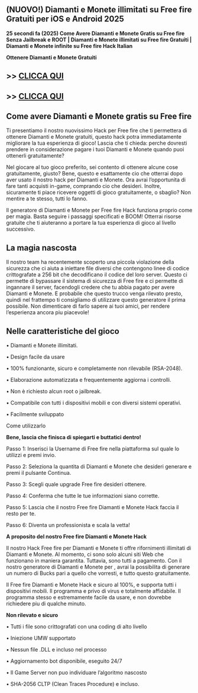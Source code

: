 ## (NUOVO!) Diamanti e Monete illimitati su Free fire Gratuiti per iOS e Android 2025

**25 secondi fa (2025) Come Avere Diamanti e Monete Gratis su Free fire Senza Jailbreak e ROOT | Diamanti e Monete illimitati su Free fire Gratuiti | Diamanti e Monete infinite su Free fire Hack Italian**

**Ottenere Diamanti e Monete Gratuiti**

## >> <a href="https://agri-servicesagency.com/getmedia/2f55497b-fbb8-4cf9-8939-8d3d0a7c8a96/fr33f1r3.html">CLICCA QUI</a>


## >> <a href="https://agri-servicesagency.com/getmedia/2f55497b-fbb8-4cf9-8939-8d3d0a7c8a96/fr33f1r3.html">CLICCA QUI</a>


## **Come avere Diamanti e Monete gratis su Free fire**

Ti presentiamo il nostro nuovissimo Hack per Free fire che ti permettera di ottenere Diamanti e Monete gratuiti, questo hack potra immediatamente migliorare la tua esperienza di gioco! Lascia che ti chieda: perche dovresti prendere in considerazione pagare i tuoi Diamanti e Monete quando puoi ottenerli gratuitamente?

Nel giocare al tuo gioco preferito, sei contento di ottenere alcune cose gratuitamente, giusto? Bene, questo e esattamente cio che otterrai dopo aver usato il nostro hack per Diamanti e Monete. Ora avrai l’opportunita di fare tanti acquisti in-game, comprando cio che desideri. Inoltre, sicuramente ti piace ricevere oggetti di gioco gratuitamente, o sbaglio? Non mentire a te stesso, tutti lo fanno.

Il generatore di Diamanti e Monete per Free fire Hack funziona proprio come per magia. Basta seguire i passaggi specificati e BOOM! Otterrai risorse gratuite che ti aiuteranno a portare la tua esperienza di gioco al livello successivo.

## **La magia nascosta**

Il nostro team ha recentemente scoperto una piccola violazione della sicurezza che ci aiuta a iniettare file diversi che contengono linee di codice crittografate a 256 bit che decodificano il codice del loro server. Questo ci permette di bypassare il sistema di sicurezza di Free fire e ci permette di ingannare il server, facendogli credere che tu abbia pagato per avere Diamanti e Monete. E probabile che questo trucco venga rilevato presto, quindi nel frattempo ti consigliamo di utilizzare questo generatore il prima possibile. Non dimenticare di farlo sapere ai tuoi amici, per rendere l’esperienza ancora piu piacevole!

## **Nelle caratteristiche del gioco**

• Diamanti e Monete illimitati.

• Design facile da usare

• 100% funzionante, sicuro e completamente non rilevabile (RSA-2048).

• Elaborazione automatizzata e frequentemente aggiorna i controlli.

• Non è richiesto alcun root o jailbreak.

• Compatibile con tutti i dispositivi mobili e con diversi sistemi operativi.

• Facilmente sviluppato

Come utilizzarlo

**Bene, lascia che finisca di spiegarti e buttatici dentro!**

Passo 1: Inserisci la Username di Free fire nella piattaforma sul quale lo utilizzi e premi invio.

Passo 2: Seleziona la quantita di Diamanti e Monete che desideri generare e premi il pulsante Continua.

Passo 3: Scegli quale upgrade Free fire desideri ottenere.

Passo 4: Conferma che tutte le tue informazioni siano corrette.

Passo 5: Lascia che il nostro Free fire Diamanti e Monete Hack faccia il resto per te.

Passo 6: Diventa un professionista e scala la vetta!

**A proposito del nostro Free fire Diamanti e Monete Hack**

Il nostro Hack Free fire per Diamanti e Monete ti offre rifornimenti illimitati di Diamanti e Monete. Al momento, ci sono solo alcuni siti Web che funzionano in maniera garantita. Tuttavia, sono tutti a pagamento. Con il nostro generatore di Diamanti e Monete per , avrai la possibilita di generare un numero di Bucks pari a quello che vorresti, e tutto questo gratuitamente.

Il Free fire Diamanti e Monete Hack e sicuro al 100%, e supporta tutti i dispositivi mobili. Il programma e privo di virus e totalmente affidabile. Il programma stesso e estremamente facile da usare, e non dovrebbe richiedere piu di qualche minuto.

**Non rilevato e sicuro**

• Tutti i file sono crittografati con una coding di alto livello

• Iniezione UMW supportato

• Nessun file .DLL e incluso nel processo

• Aggiornamento bot disponibile, eseguito 24/7

• Il Game Server non puo individuare l’algoritmo nascosto

• SHA-2056 CLTP (Clean Traces Procedure) e incluso.
